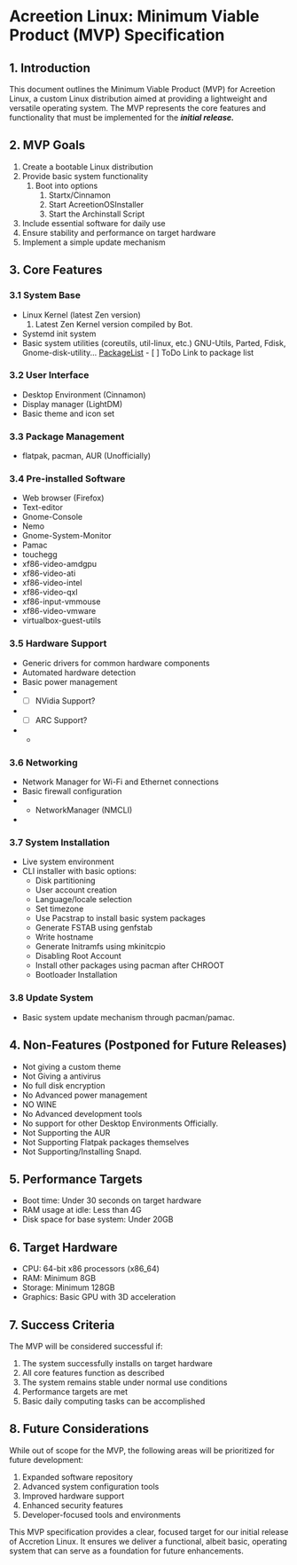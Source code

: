 # Acreetion Linux: Minimum Viable Product (MVP) Specification

## 1. Introduction

This document outlines the Minimum Viable Product (MVP) for Acreetion Linux, a custom Linux distribution aimed at providing a lightweight and versatile operating system. The MVP represents the core features and functionality that must be implemented for the ***initial release.***

## 2. MVP Goals

1. Create a bootable Linux distribution
2. Provide basic system functionality
   1. Boot into options
      1. Startx/Cinnamon
      2. Start AcreetionOSInstaller
      3. Start the Archinstall Script
3. Include essential software for daily use
4. Ensure stability and performance on target hardware
5. Implement a simple update mechanism

## 3. Core Features

### 3.1 System Base
- Linux Kernel (latest Zen version)
  1. Latest Zen Kernel version compiled by Bot.
- Systemd init system
- Basic system utilities (coreutils, util-linux, etc.) GNU-Utils, Parted, Fdisk, Gnome-disk-utility...
[PackageList]() - [ ] ToDo Link to package list

### 3.2 User Interface
- Desktop Environment (Cinnamon)
- Display manager (LightDM)
- Basic theme and icon set

### 3.3 Package Management
- flatpak, pacman, AUR (Unofficially)

### 3.4 Pre-installed Software
- Web browser (Firefox)
- Text-editor 
- Gnome-Console
- Nemo
- Gnome-System-Monitor
- Pamac
- touchegg
- xf86-video-amdgpu
- xf86-video-ati
- xf86-video-intel
- xf86-video-qxl
- xf86-input-vmmouse
- xf86-video-vmware
- virtualbox-guest-utils

### 3.5 Hardware Support
- Generic drivers for common hardware components
- Automated hardware detection
- Basic power management
- - [ ] NVidia Support? 
- - [ ] ARC Support?
- - 
### 3.6 Networking
- Network Manager for Wi-Fi and Ethernet connections
- Basic firewall configuration
- - NetworkManager (NMCLI)
- 
### 3.7 System Installation
- Live system environment
- CLI installer with basic options:
  - Disk partitioning
  - User account creation
  - Language/locale selection
  - Set timezone
  - Use Pacstrap to install basic system packages
  - Generate FSTAB using genfstab
  - Write hostname
  - Generate Initramfs using mkinitcpio
  - Disabling Root Account
  - Install other packages using pacman after CHROOT
  - Bootloader Installation

### 3.8 Update System
- Basic system update mechanism through pacman/pamac.

## 4. Non-Features (Postponed for Future Releases)
- Not giving a custom theme 
- Not Giving a antivirus
- No full disk encryption
- No Advanced power management
- NO WINE
- No Advanced development tools
- No support for other Desktop Environments Officially.
- Not Supporting the AUR
- Not Supporting Flatpak packages themselves
- Not Supporting/Installing Snapd.

## 5. Performance Targets

- Boot time: Under 30 seconds on target hardware
- RAM usage at idle: Less than 4G
- Disk space for base system: Under 20GB

## 6. Target Hardware

- CPU: 64-bit x86 processors (x86_64)
- RAM: Minimum 8GB
- Storage: Minimum 128GB
- Graphics: Basic GPU with 3D acceleration

## 7. Success Criteria

The MVP will be considered successful if:

1. The system successfully installs on target hardware
2. All core features function as described
3. The system remains stable under normal use conditions
4. Performance targets are met
5. Basic daily computing tasks can be accomplished

## 8. Future Considerations

While out of scope for the MVP, the following areas will be prioritized for future development:

1. Expanded software repository
2. Advanced system configuration tools
3. Improved hardware support
4. Enhanced security features
5. Developer-focused tools and environments

This MVP specification provides a clear, focused target for our initial release of Accretion Linux. It ensures we deliver a functional, albeit basic, operating system that can serve as a foundation for future enhancements.

